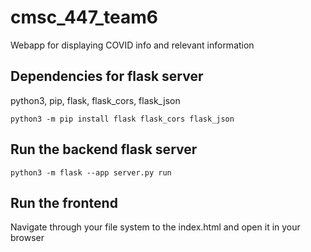 # cmsc_447_team6
Webapp for displaying COVID info and relevant information

## Dependencies for flask server
python3, pip, flask, flask_cors, flask_json

```
python3 -m pip install flask flask_cors flask_json
```

## Run the backend flask server
```
python3 -m flask --app server.py run
```

## Run the frontend
Navigate through your file system to the index.html and open it in your browser